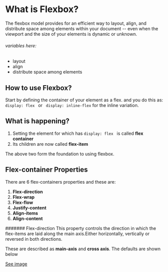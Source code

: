 # What is Flexbox?
The flexbox model provides for an efficient way to layout, align, and distribute space among elements within your document -- even when the viewport and the size of your elements is dynamic or unknown.

###### variables here:
* layout
* align
* distribute space among elements

## How to use Flexbox?
Start by defining the container of your element as a flex. and you do this as:
```display: flex ``` or ``` display: inline-flex``` for the inline variation.

## What is happening?
1. Setting the element for which has ```display: flex ``` is called **flex container** 
2. Its children are now called  **flex-item**

The above two form the foundation to using flexbox.

## Flex-container Properties
There are 6 flex-containers properties and these are:
1. **Flex-direction**
2. **Flex-wrap**
3. **Flex-flow**
4. **Justify-content**
5. **Align-items**
6. **Align-content**

####### Flex-direction
This property controls the direction in which the flex-items are laid along the main axis.Either horizontally, vertically or reversed in both directions.

These are described as **main-axis** and **cross axis**. The defaults are shown below

[See image](assets/flexDirection.jpeg)






